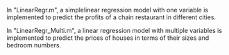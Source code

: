 
In "LinearRegr.m", a simplelinear regression model with one variable is implemented to predict the profits of a chain restaurant in different cities.

In "LinearRegr_Multi.m", a linear regression model with multiple variables is implemented to predict  the prices of houses in terms of their sizes 
and bedroom numbers.

